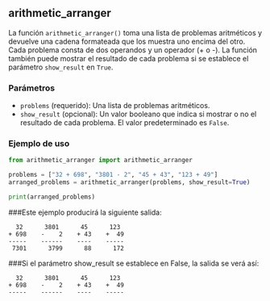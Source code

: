 ## arithmetic_arranger

La función `arithmetic_arranger()` toma una lista de problemas aritméticos y devuelve una cadena formateada que los muestra uno encima del otro. Cada problema consta de dos operandos y un operador (+ o -). La función también puede mostrar el resultado de cada problema si se establece el parámetro `show_result` en `True`.

### Parámetros

- `problems` (requerido): Una lista de problemas aritméticos.
- `show_result` (opcional): Un valor booleano que indica si mostrar o no el resultado de cada problema. El valor predeterminado es `False`.

### Ejemplo de uso

```python
from arithmetic_arranger import arithmetic_arranger

problems = ["32 + 698", "3801 - 2", "45 + 43", "123 + 49"]
arranged_problems = arithmetic_arranger(problems, show_result=True)

print(arranged_problems)
```

###Este ejemplo producirá la siguiente salida:
```
  32      3801      45      123    
+ 698    -    2    + 43    +  49    
-----    ------    ----    -----    
 7301      3799      88      172    
```

###Si el parámetro show_result se establece en False, la salida se verá así:
```
  32      3801      45      123    
+ 698    -    2    + 43    +  49    
-----    ------    ----    -----    
```
